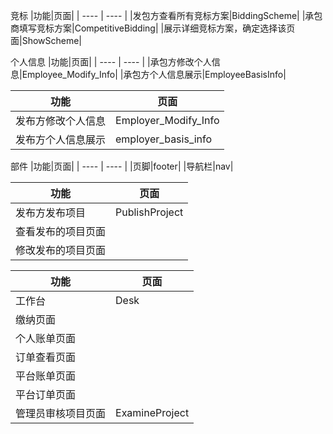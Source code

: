 
竞标
|功能|页面|
| ---- | ---- |
|发包方查看所有竞标方案|BiddingScheme|
|承包商填写竞标方案|CompetitiveBidding|
|展示详细竞标方案，确定选择该页面|ShowScheme|

个人信息
|功能|页面|
| ---- | ---- |
|承包方修改个人信息|Employee_Modify_Info|
|承包方个人信息展示|EmployeeBasisInfo|

|功能|页面|
| ---- | ---- |
|发布方修改个人信息|Employer_Modify_Info|
|发布方个人信息展示|employer_basis_info|

部件
|功能|页面|
| ---- | ---- |
|页脚|footer|
|导航栏|nav|

|功能|页面|
| ---- | ---- |
|发布方发布项目|PublishProject|
|查看发布的项目页面||
|修改发布的项目页面||


|功能|页面|
| ---- | ---- |
|工作台|Desk|
|缴纳页面||
|个人账单页面||
|订单查看页面||
|平台账单页面||
|平台订单页面||
|管理员审核项目页面|ExamineProject|